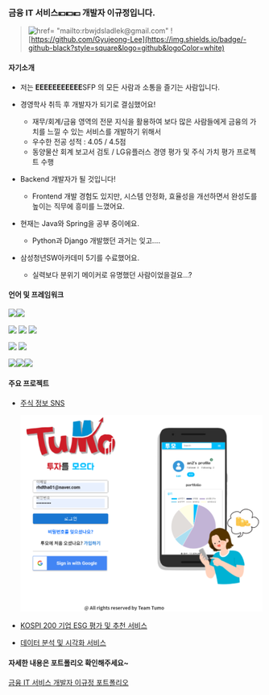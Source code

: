 ### 금융 IT 서비스💴💵💶 개발자 이규정입니다. 

> ![href= "mailto:rbwjdsladlek@gmail.com"](https://img.shields.io/badge/-gmail-red?style=square&logo=gmail&logoColor=white) ![https://github.com/Gyujeong-Lee](https://img.shields.io/badge/-github-black?style=square&logo=github&logoColor=white)



#### 자기소개

- 저는 **EEEEEEEEEEE**SFP 의 모든 사람과 소통을 즐기는 사람입니다. 

- 경영학사 취득 후 개발자가 되기로 결심했어요!
  - 재무/회계/금융 영역의 전문 지식을 활용하여 보다 많은 사람들에게 금융의 가치를 느낄 수 있는 서비스를 개발하기 위해서
  - 우수한 전공 성적 : 4.05 / 4.5점
  - 동양물산 회계 보고서 검토 / LG유플러스 경영 평가 및 주식 가치 평가 프로젝트 수행
- Backend 개발자가 될 것입니다!
  - Frontend 개발 경험도 있지만, 시스템 안정화, 효율성을 개선하면서 완성도를 높이는 직무에 흥미를 느꼈어요.
- 현재는 Java와 Spring을 공부 중이에요.
  - Python과 Django 개발했던 과거는 잊고....
- 삼성청년SW아카데미 5기를 수료했어요.
  - 실력보다 분위기 메이커로 유명했던 사람이었을걸요...?



#### 언어 및 프레임워크

<img src="https://img.shields.io/badge/-python-white?style=square&logo=python"><img src="https://img.shields.io/badge/-Django-white?style=square&logo=django">

<img src="https://img.shields.io/badge/-JavaScript-white?style=square&logo=javascript"> <img src="https://img.shields.io/badge/-Vue.js-white?style=square&logo=Vue.js"> <img src="https://img.shields.io/badge/-React-white?style=square&logo=React">

<img src="https://img.shields.io/badge/-MySQL-white?style=square&logo=MySQL"> <img src="https://img.shields.io/badge/-MSSQL-white?style=square&logo=Microsoft SQL Server">

<img src="https://img.shields.io/badge/-Git-white?style=square&logo=Git"><img src="https://img.shields.io/badge/-Jira-white?style=square&logo=Jira"><img src="https://img.shields.io/badge/-Slack-white?style=square&logo=Slack">



#### 주요 프로젝트

- [주식 정보 SNS](https://github.com/Gyujeong-Lee/Tumo)

  ![](README.assets/image-20220514154220546.png)

- [KOSPI 200 기업 ESG 평가 및 추천 서비스](https://github.com/Gyujeong-Lee/BEE)

- [데이터 분석 및 시각화 서비스](https://github.com/Gyujeong-Lee/DaViz)



#### 자세한 내용은 포트폴리오 확인해주세요~

[금융 IT 서비스 개발자 이규정 포트폴리오](https://github.com/Gyujeong-Lee/portfolio/blob/master/%ED%8F%AC%ED%8A%B8%ED%8F%B4%EB%A6%AC%EC%98%A4_%EC%84%9C%EC%9A%B8_%EA%B8%B0%EC%97%85%EC%97%B0%EA%B3%84%EB%B0%98_%EC%9D%B4%EA%B7%9C%EC%A0%95.pdf)

<!--
**Gyujeong-Lee/Gyujeong-Lee** is a ✨ _special_ ✨ repository because its `README.md` (this file) appears on your GitHub profile.

Here are some ideas to get you started:

- 🔭 I’m currently working on ...
- 🌱 I’m currently learning ...
- 👯 I’m looking to collaborate on ...
- 🤔 I’m looking for help with ...
- 💬 Ask me about ...
- 📫 How to reach me: ...
- 😄 Pronouns: ...
- ⚡ Fun fact: ...
-->
